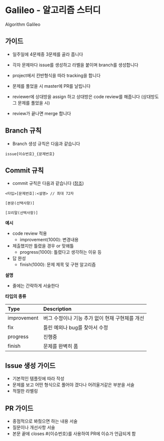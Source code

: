# Galileo - 알고리즘 스터디
Algorithm Galileo

## 가이드
- 일주일에 4문제중 3문제를 골라 풉니다

- 각자 문제마다 issue를 생성하고 라벨을 붙이며 branch를 생성합니다

- project에서 칸반형식을 따라 tracking을 합니다

- 문제를 풀었을 시 master에 PR를 날립니다

- reviewer에 상대방을 assign 하고 상대방은 code review를 해줍니다 (상대방도 그 문제를 풀었을 시)

- review가 끝나면 merge 합니다
## Branch 규칙
- Branch 생성 규칙은 다음과 같습니다
```
issue{이슈번호}_{문제번호}
```

## Commit 규칙

- commit 규칙은 다음과 같습니다 ([참조](https://www.conventionalcommits.org/ko/v1.0.0-beta.4/))
```
<타입>[문제번호]:<설명> // 최대 72자

[본문(선택사항)]

[꼬리말(선택사항)]
```

**예시**
- code review 적용
    - improvement(1000): 변경내용
- 제출했지만 틀렸을 경우 or 맞왜틀
    - progress(1000): 틀렸다고 생각하는 이유 등
- 답 완성
    - finish(1000): 문제 제목 및 구현 알고리즘

**설명**
- 줄에는 간략하게 서술한다

**타입의 종류**

| Type  | Description 
|:--------|:--------|
| improvement | 버그 수정이나 기능 추가 없이 현재 구현체를 개선 |
| fix | 틀린 예외나 bug를 찾아서 수정| 
| progress | 진행중|
| finish | 문제를 완벽히 품|

## Issue 생성 가이드
- 기본적인 템플릿에 따라 작성
- 문제를 보고 어떤 형식으로 풀어야 겠다나 어려울거같은 부분을 서술
- 적절한 라벨링

## PR 가이드
- 중점적으로 봐줬으면 하는 내용 서술
- 질문이나 개선사항 서술
- 본문 끝에 closes #{이슈번호}를 사용하여 PR에 이슈가 언급되게 함
